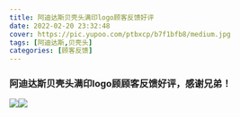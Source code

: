 ```yaml
---
title: 阿迪达斯贝壳头满印logo顾客反馈好评
date: 2022-02-20 23:32:48
cover: https://pic.yupoo.com/ptbxcp/b7f1bfb8/medium.jpg
tags: [阿迪达斯,贝壳头]
categories: [顾客反馈]
---
```


###  阿迪达斯贝壳头满印logo顾顾客反馈好评，感谢兄弟！
![](https://pic.yupoo.com/ptbxcp/aae7f49d/7ae5ff19.jpg)![](https://pic.yupoo.com/ptbxcp/b7f1bfb8/9edd4d3d.jpg)

